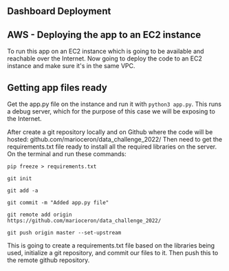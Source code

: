 ## Dashboard Deployment

## AWS - Deploying the app to an EC2 instance

To run this app on an EC2 instance which is going to be available and reachable over the Internet.
Now going to deploy the code to an EC2 instance and make sure it's in the same VPC.

## Getting app files ready

Get the app.py file on the instance and run it with `python3 app.py`. This runs a debug server, which for the purpose of this case we will be exposing to the Internet. 

After create a git repository locally and on Github where the code will be hosted: github.com/marioceron/data_challenge_2022/ 
Then need to get the requirements.txt file ready to install all the required libraries on the server. 
On the terminal and run these commands:

`pip freeze > requirements.txt`

`git init`

`git add -a`

`git commit -m "Added app.py file"`

`git remote add origin https://github.com/marioceron/data_challenge_2022/`

`git push origin master --set-upstream`

This is going to create a requirements.txt file based on the libraries being used, initialize a git repository, and commit our files to it. 
Then push this to the remote github repository.
